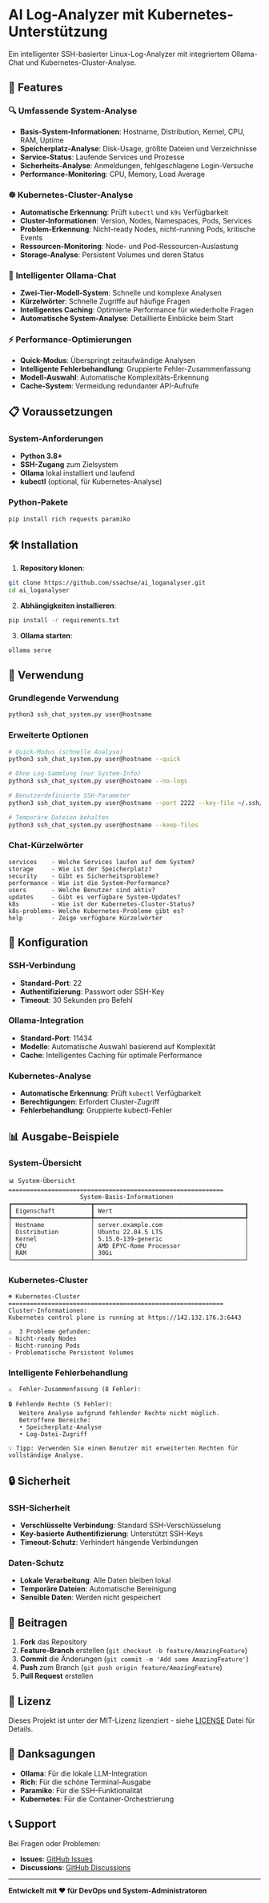 # AI Log-Analyzer mit Kubernetes-Unterstützung

Ein intelligenter SSH-basierter Linux-Log-Analyzer mit integriertem Ollama-Chat und Kubernetes-Cluster-Analyse.

## 🚀 Features

### 🔍 **Umfassende System-Analyse**
- **Basis-System-Informationen**: Hostname, Distribution, Kernel, CPU, RAM, Uptime
- **Speicherplatz-Analyse**: Disk-Usage, größte Dateien und Verzeichnisse
- **Service-Status**: Laufende Services und Prozesse
- **Sicherheits-Analyse**: Anmeldungen, fehlgeschlagene Login-Versuche
- **Performance-Monitoring**: CPU, Memory, Load Average

### ☸️ **Kubernetes-Cluster-Analyse**
- **Automatische Erkennung**: Prüft `kubectl` und `k9s` Verfügbarkeit
- **Cluster-Informationen**: Version, Nodes, Namespaces, Pods, Services
- **Problem-Erkennung**: Nicht-ready Nodes, nicht-running Pods, kritische Events
- **Ressourcen-Monitoring**: Node- und Pod-Ressourcen-Auslastung
- **Storage-Analyse**: Persistent Volumes und deren Status

### 🤖 **Intelligenter Ollama-Chat**
- **Zwei-Tier-Modell-System**: Schnelle und komplexe Analysen
- **Kürzelwörter**: Schnelle Zugriffe auf häufige Fragen
- **Intelligentes Caching**: Optimierte Performance für wiederholte Fragen
- **Automatische System-Analyse**: Detaillierte Einblicke beim Start

### ⚡ **Performance-Optimierungen**
- **Quick-Modus**: Überspringt zeitaufwändige Analysen
- **Intelligente Fehlerbehandlung**: Gruppierte Fehler-Zusammenfassung
- **Modell-Auswahl**: Automatische Komplexitäts-Erkennung
- **Cache-System**: Vermeidung redundanter API-Aufrufe

## 📋 Voraussetzungen

### System-Anforderungen
- **Python 3.8+**
- **SSH-Zugang** zum Zielsystem
- **Ollama** lokal installiert und laufend
- **kubectl** (optional, für Kubernetes-Analyse)

### Python-Pakete
```bash
pip install rich requests paramiko
```

## 🛠️ Installation

1. **Repository klonen**:
```bash
git clone https://github.com/ssachse/ai_loganalyser.git
cd ai_loganalyser
```

2. **Abhängigkeiten installieren**:
```bash
pip install -r requirements.txt
```

3. **Ollama starten**:
```bash
ollama serve
```

## 🚀 Verwendung

### Grundlegende Verwendung
```bash
python3 ssh_chat_system.py user@hostname
```

### Erweiterte Optionen
```bash
# Quick-Modus (schnelle Analyse)
python3 ssh_chat_system.py user@hostname --quick

# Ohne Log-Sammlung (nur System-Info)
python3 ssh_chat_system.py user@hostname --no-logs

# Benutzerdefinierte SSH-Parameter
python3 ssh_chat_system.py user@hostname --port 2222 --key-file ~/.ssh/id_rsa

# Temporäre Dateien behalten
python3 ssh_chat_system.py user@hostname --keep-files
```

### Chat-Kürzelwörter
```
services    - Welche Services laufen auf dem System?
storage     - Wie ist der Speicherplatz?
security    - Gibt es Sicherheitsprobleme?
performance - Wie ist die System-Performance?
users       - Welche Benutzer sind aktiv?
updates     - Gibt es verfügbare System-Updates?
k8s         - Wie ist der Kubernetes-Cluster-Status?
k8s-problems- Welche Kubernetes-Probleme gibt es?
help        - Zeige verfügbare Kürzelwörter
```

## 🔧 Konfiguration

### SSH-Verbindung
- **Standard-Port**: 22
- **Authentifizierung**: Passwort oder SSH-Key
- **Timeout**: 30 Sekunden pro Befehl

### Ollama-Integration
- **Standard-Port**: 11434
- **Modelle**: Automatische Auswahl basierend auf Komplexität
- **Cache**: Intelligentes Caching für optimale Performance

### Kubernetes-Analyse
- **Automatische Erkennung**: Prüft `kubectl` Verfügbarkeit
- **Berechtigungen**: Erfordert Cluster-Zugriff
- **Fehlerbehandlung**: Gruppierte kubectl-Fehler

## 📊 Ausgabe-Beispiele

### System-Übersicht
```
📊 System-Übersicht
============================================================
                    System-Basis-Informationen                     
┏━━━━━━━━━━━━━━━━━━━━━━┳━━━━━━━━━━━━━━━━━━━━━━━━━━━━━━━━━━━━━━━━━━┓
┃ Eigenschaft          ┃ Wert                                     ┃
┡━━━━━━━━━━━━━━━━━━━━━━╇━━━━━━━━━━━━━━━━━━━━━━━━━━━━━━━━━━━━━━━━━━┩
│ Hostname             │ server.example.com                       │
│ Distribution         │ Ubuntu 22.04.5 LTS                       │
│ Kernel               │ 5.15.0-139-generic                       │
│ CPU                  │ AMD EPYC-Rome Processor                  │
│ RAM                  │ 30Gi                                     │
└──────────────────────┴──────────────────────────────────────────┘
```

### Kubernetes-Cluster
```
☸️ Kubernetes-Cluster
============================================================
Cluster-Informationen:
Kubernetes control plane is running at https://142.132.176.3:6443

⚠️  3 Probleme gefunden:
- Nicht-ready Nodes
- Nicht-running Pods  
- Problematische Persistent Volumes
```

### Intelligente Fehlerbehandlung
```
⚠️  Fehler-Zusammenfassung (8 Fehler):

🔒 Fehlende Rechte (5 Fehler):
   Weitere Analyse aufgrund fehlender Rechte nicht möglich.
   Betroffene Bereiche:
   • Speicherplatz-Analyse
   • Log-Datei-Zugriff

💡 Tipp: Verwenden Sie einen Benutzer mit erweiterten Rechten für vollständige Analyse.
```

## 🔒 Sicherheit

### SSH-Sicherheit
- **Verschlüsselte Verbindung**: Standard SSH-Verschlüsselung
- **Key-basierte Authentifizierung**: Unterstützt SSH-Keys
- **Timeout-Schutz**: Verhindert hängende Verbindungen

### Daten-Schutz
- **Lokale Verarbeitung**: Alle Daten bleiben lokal
- **Temporäre Dateien**: Automatische Bereinigung
- **Sensible Daten**: Werden nicht gespeichert

## 🤝 Beitragen

1. **Fork** das Repository
2. **Feature-Branch** erstellen (`git checkout -b feature/AmazingFeature`)
3. **Commit** die Änderungen (`git commit -m 'Add some AmazingFeature'`)
4. **Push** zum Branch (`git push origin feature/AmazingFeature`)
5. **Pull Request** erstellen

## 📝 Lizenz

Dieses Projekt ist unter der MIT-Lizenz lizenziert - siehe [LICENSE](LICENSE) Datei für Details.

## 🙏 Danksagungen

- **Ollama**: Für die lokale LLM-Integration
- **Rich**: Für die schöne Terminal-Ausgabe
- **Paramiko**: Für die SSH-Funktionalität
- **Kubernetes**: Für die Container-Orchestrierung

## 📞 Support

Bei Fragen oder Problemen:
- **Issues**: [GitHub Issues](https://github.com/ssachse/ai_loganalyser/issues)
- **Discussions**: [GitHub Discussions](https://github.com/ssachse/ai_loganalyser/discussions)

---

**Entwickelt mit ❤️ für DevOps und System-Administratoren** 